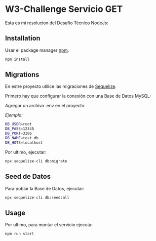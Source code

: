 # W3-Challenge Servicio GET

Esta es mi resolucion del Desafío Técnico NodeJs:


## Installation

Usar el package manager [npm](https://docs.npmjs.com/).

```bash
npm install
```
## Migrations

En estre proyecto utilice las migraciones de [Sequelize](https://sequelize.org/docs/v6/other-topics/migrations/).

Primero hay que configurar la conexión con una Base de Datos MySQL:

Agregar un archivo .env en el proyecto

*Ejemplo:*
```bash
DB_USER=root
DB_PASS=12345
DB_PORT=3306
DB_NAME=test_db
DB_HOTS=localhost
```

Por ultimo, ejecutar:

```bash
npx sequelize-cli db:migrate
```

## Seed de Datos
Para poblar la Base de Datos, ejecutar:

```bash
npx sequelize-cli db:seed:all
```

## Usage

Por ultimo, para montar el servicio ejecuta:
```bash
npm run start
```
